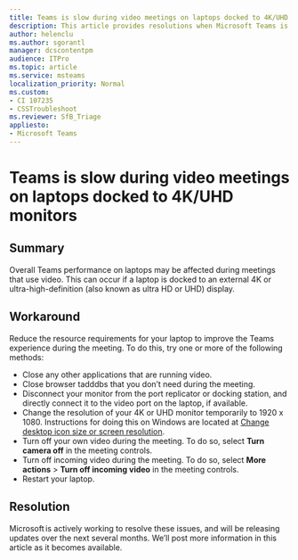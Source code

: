 ```yaml
---
title: Teams is slow during video meetings on laptops docked to 4K/UHD monitors
description: This article provides resolutions when Microsoft Teams is slow during video meetings on laptops docked to 4K/UHD monitors.
author: helenclu
ms.author: sgorantl
manager: dcscontentpm
audience: ITPro 
ms.topic: article 
ms.service: msteams
localization_priority: Normal
ms.custom: 
- CI 107235
- CSSTroubleshoot
ms.reviewer: SfB_Triage
appliesto:
- Microsoft Teams
---
```


# Teams is slow during video meetings on laptops docked to 4K/UHD monitors

## Summary

Overall Teams performance on laptops may be affected during meetings that use video. This can occur if a laptop is docked to an external 4K or ultra-high-definition (also known as ultra HD or UHD) display.

## Workaround

Reduce the resource requirements for your laptop to improve the Teams experience during the meeting. To do this, try one or more of the following methods:

- Close any other applications that are running video.
- Close browser tadddbs that you don’t need during the meeting.
- Disconnect your monitor from the port replicator or docking station, and directly connect it to the video port on the laptop, if available.
- Change the resolution of your 4K or UHD monitor temporarily to 1920 x 1080. Instructions for doing this on Windows are located at [Change desktop icon size or screen resolution](https://support.microsoft.com/help/4026956/windows-10-change-screen-resolution).
- Turn off your own video during the meeting. To do so, select **Turn camera off** in the meeting controls.
- Turn off incoming video during the meeting. To do so, select **More actions** > **Turn off incoming video** in the meeting controls.
- Restart your laptop.

## Resolution

Microsoft is actively working to resolve these issues, and will be releasing updates over the next several months. We’ll post more information in this article as it becomes available.
